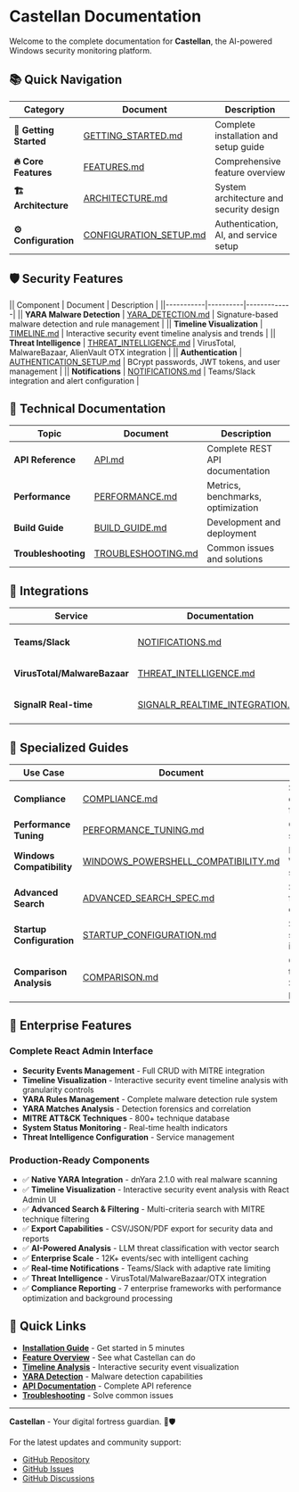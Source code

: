 # Castellan Documentation

Welcome to the complete documentation for **Castellan**, the AI-powered Windows security monitoring platform.

## 📚 Quick Navigation

| Category | Document | Description |
|----------|-----------|-------------|
| **🚀 Getting Started** | [GETTING_STARTED.md](GETTING_STARTED.md) | Complete installation and setup guide |
| **🔥 Core Features** | [FEATURES.md](FEATURES.md) | Comprehensive feature overview |
| **🏗️ Architecture** | [ARCHITECTURE.md](ARCHITECTURE.md) | System architecture and security design |
| **⚙️ Configuration** | [CONFIGURATION_SETUP.md](CONFIGURATION_SETUP.md) | Authentication, AI, and service setup |

## 🛡️ Security Features

|| Component | Document | Description |
||-----------|----------|-------------|
|| **YARA Malware Detection** | [YARA_DETECTION.md](YARA_DETECTION.md) | Signature-based malware detection and rule management |
|| **Timeline Visualization** | [TIMELINE.md](TIMELINE.md) | Interactive security event timeline analysis and trends |
|| **Threat Intelligence** | [THREAT_INTELLIGENCE.md](THREAT_INTELLIGENCE.md) | VirusTotal, MalwareBazaar, AlienVault OTX integration |
|| **Authentication** | [AUTHENTICATION_SETUP.md](AUTHENTICATION_SETUP.md) | BCrypt passwords, JWT tokens, and user management |
|| **Notifications** | [NOTIFICATIONS.md](NOTIFICATIONS.md) | Teams/Slack integration and alert configuration |

## 🔧 Technical Documentation

| Topic | Document | Description |
|-------|----------|-------------|
| **API Reference** | [API.md](API.md) | Complete REST API documentation |
| **Performance** | [PERFORMANCE.md](PERFORMANCE.md) | Metrics, benchmarks, optimization |
| **Build Guide** | [BUILD_GUIDE.md](BUILD_GUIDE.md) | Development and deployment |
| **Troubleshooting** | [TROUBLESHOOTING.md](TROUBLESHOOTING.md) | Common issues and solutions |

## 🔄 Integrations

| Service | Documentation | Description |
|---------|---------------|-------------|
| **Teams/Slack** | [NOTIFICATIONS.md](NOTIFICATIONS.md) | Real-time alert integration |
| **VirusTotal/MalwareBazaar** | [THREAT_INTELLIGENCE.md](THREAT_INTELLIGENCE.md) | Threat intel services |
| **SignalR Real-time** | [SIGNALR_REALTIME_INTEGRATION.md](SIGNALR_REALTIME_INTEGRATION.md) | Live dashboard updates |

## 🎯 Specialized Guides

| Use Case | Document | Description |
|----------|----------|-------------|
| **Compliance** | [COMPLIANCE.md](COMPLIANCE.md) | Security compliance features |
| **Performance Tuning** | [PERFORMANCE_TUNING.md](PERFORMANCE_TUNING.md) | Optimization strategies |
| **Windows Compatibility** | [WINDOWS_POWERSHELL_COMPATIBILITY.md](WINDOWS_POWERSHELL_COMPATIBILITY.md) | Native Windows support |
| **Advanced Search** | [ADVANCED_SEARCH_SPEC.md](ADVANCED_SEARCH_SPEC.md) | Search and filtering capabilities |
| **Startup Configuration** | [STARTUP_CONFIGURATION.md](STARTUP_CONFIGURATION.md) | Service startup and initialization |
| **Comparison Analysis** | [COMPARISON.md](COMPARISON.md) | Castellan vs traditional SIEM platforms |

## 🏢 Enterprise Features

### Complete React Admin Interface
- **Security Events Management** - Full CRUD with MITRE integration
- **Timeline Visualization** - Interactive security event timeline analysis with granularity controls
- **YARA Rules Management** - Complete malware detection rule system
- **YARA Matches Analysis** - Detection forensics and correlation
- **MITRE ATT&CK Techniques** - 800+ technique database
- **System Status Monitoring** - Real-time health indicators
- **Threat Intelligence Configuration** - Service management

### Production-Ready Components
- ✅ **Native YARA Integration** - dnYara 2.1.0 with real malware scanning
- ✅ **Timeline Visualization** - Interactive security event analysis with React Admin UI
- ✅ **Advanced Search & Filtering** - Multi-criteria search with MITRE technique filtering
- ✅ **Export Capabilities** - CSV/JSON/PDF export for security data and reports
- ✅ **AI-Powered Analysis** - LLM threat classification with vector search
- ✅ **Enterprise Scale** - 12K+ events/sec with intelligent caching
- ✅ **Real-time Notifications** - Teams/Slack with adaptive rate limiting
- ✅ **Threat Intelligence** - VirusTotal/MalwareBazaar/OTX integration
- ✅ **Compliance Reporting** - 7 enterprise frameworks with performance optimization and background processing

## 🚀 Quick Links

- **[Installation Guide](GETTING_STARTED.md)** - Get started in 5 minutes
- **[Feature Overview](FEATURES.md)** - See what Castellan can do
- **[Timeline Analysis](TIMELINE.md)** - Interactive security event visualization
- **[YARA Detection](YARA_DETECTION.md)** - Malware detection capabilities
- **[API Documentation](API.md)** - Complete API reference
- **[Troubleshooting](TROUBLESHOOTING.md)** - Solve common issues

---

**Castellan** - Your digital fortress guardian. 🏰🛡️

For the latest updates and community support:
- [GitHub Repository](https://github.com/MLidstrom/Castellan)
- [GitHub Issues](https://github.com/MLidstrom/Castellan/issues)
- [GitHub Discussions](https://github.com/MLidstrom/Castellan/discussions)
